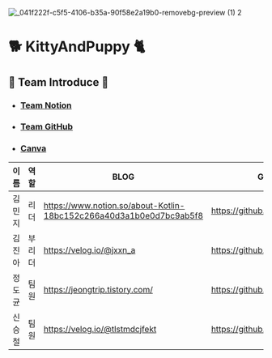 ![_041f222f-c5f5-4106-b35a-90f58e2a19b0-removebg-preview (1) 2](https://github.com/WithAllMyAnimal/KittyAndPuppy/assets/139103652/56608580-a11f-4e59-8778-9801ac049fbc)

# 🐕 KittyAndPuppy 🐈

## 🎈 Team Introduce 🎈
- ### [Team Notion](https://www.notion.so/24-7-772ef02863844035b321dd1d580ecf4c)

- ### [Team GitHub](https://github.com/WithAllMyAnimal/KittyAndPuppy)

- ### [Canva](https://www.canva.com/design/DAFwTIBILho/2GmYVZDvnnnt3G2f4-i6MA/view?utm_content=DAFwTIBILho&utm_campaign=designshare&utm_medium=link&utm_source=publishsharelink)

| 이름   | 역할 | BLOG                                                               | GitHub                                                   | 
| ------ | ---- | --------------------------------------------------                 | -------------------------------------------------------- |
| 김민지 | 리더 | https://www.notion.so/about-Kotlin-18bc152c266a40d3a1b0e0d7bc9ab5f8 |  https://github.com/minji-0420                           |
| 김진아 | 부리더| https://velog.io/@jxxn_a                                           |  https://github.com/Jxxna613                             |
| 정도균 | 팀원 | https://jeongtrip.tistory.com/                                      |  https://github.com/wjdehrbs                             |
| 신승철 | 팀원 | https://velog.io/@tlstmdcjfekt                                      |  https://github.com/developShin                          |











